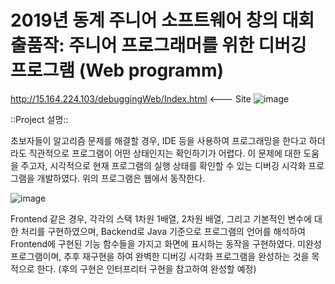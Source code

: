 # 2019년 동계 주니어 소프트웨어 창의 대회 출품작: 주니어 프로그래머를 위한 디버깅 프로그램 (Web programm)
http://15.164.224.103/debuggingWeb/Index.html <--- Site
![image](https://user-images.githubusercontent.com/44183221/86325619-4aca6980-bc7b-11ea-96a8-940e93277e9d.png)

::Project 설명::

초보자들이 알고리즘 문제를 해결할 경우, IDE 등을 사용하여 프로그래밍을 한다고 하더라도 직관적으로 프로그램이 어떤 상태인지는 확인하기가 어렵다.
이 문제에 대한 도움을 주고자, 시각적으로 현재 프로그램의 실행 상태를 확인할 수 있는 디버깅 시각화 프로그램을 개발하였다. 위의 프로그램은 웹에서 동작한다.

![image](https://user-images.githubusercontent.com/44183221/86324713-ece95200-bc79-11ea-9771-860c53a5dc4a.png)

Frontend 같은 경우, 각각의 스택 1차원 1배열, 2차원 배열, 그리고 기본적인 변수에 대한 처리를 구현하였으며,
Backend로 Java 기준으로 프로그램의 언어를 해석하여 Frontend에 구현된 기능 함수들을 가지고 화면에 표시하는 동작을 구현하였다.
미완성 프로그램이며, 추후 재구현을 하여 완벽한 디버깅 시각화 프로그램을 완성하는 것을 목적으로 한다. (후의 구현은 인터프리터 구현을 참고하여 완성할 예정)


